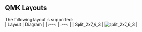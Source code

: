 ## QMK Layouts

The following layout is supported:  
| Layout | Diagram |
| :---: | :---: |
| Split_2x7_6_3 | ![split_2x7_6_3](https://imgur.com/a/lbLpc8r) |
